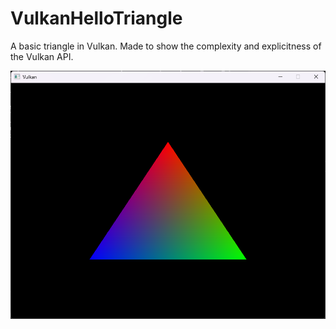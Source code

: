 # VulkanHelloTriangle
A basic triangle in Vulkan. Made to show the complexity and explicitness of the Vulkan API.

![](triangle.png)
